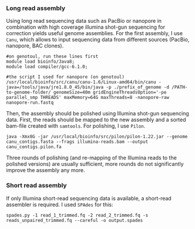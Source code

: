 ### Long read assembly

Using long read sequencing data such as PacBio or nanopore in combination with high coverage illumina shot-gun sequencing for correction yields useful genome assemblies. For the first assembly, I use `Canu`, which allows to input sequencing data from different sources (PacBio, nanopore, BAC clones). 

```ShellSession
#on genotoul, run these lines first
module load bioinfo/Java8;
module load compiler/gcc-6.1.0;

#the script I used for nanopore (on genotoul)
/usr/local/bioinfo/src/canu/canu-1.6/Linux-amd64/bin/canu -java=/tools/java/jre1.8.0_45/bin/java -p ./prefix_of_genome -d /PATH-to-genome-folder/ genomeSize=40m gridEngineThreadsOption='-pe parallel_smp THREADS' maxMemory=64G maxThreads=8 -nanopore-raw nanopore-run.fastq
```

Then, the assembly should be polished using Illumina shot-gun sequencing data. First, the reads should be mapped to the new assembly and a sorted bam-file created with `samtools`. For polishing, I use `Pilon`.
```ShellSession
java -Xmx8G -jar /usr/local/bioinfo/src/pilon/pilon-1.22.jar --genome canu_contigs.fasta --frags illumina-reads.bam --output canu_contigs.pilon.fa
```

Three rounds of polishing (and re-mapping of the Illumina reads to the polished versions) are usually sufficient, more rounds do not significantly improve the assembly any more. 


### Short read assembly

If only Illumina short-read sequencing data is available, a short-read assembler is required. I used `SPAdes` for this:

```ShellSession
spades.py -1 read_1_trimmed.fq -2 read_2_trimmed.fq -s reads_unpaired_trimmed.fq --careful -o output.spades
```
